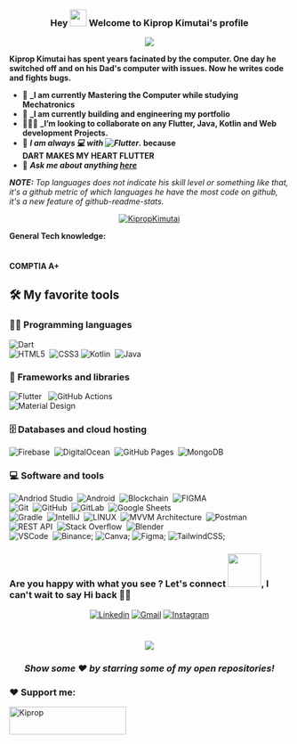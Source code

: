 <h3 align="center">
 Hey <img src="https://media.giphy.com/media/hvRJCLFzcasrR4ia7z/giphy.gif" width="30px"/> Welcome to Kiprop Kimutai's profile
</h3>

<!-- Typing SVG by DenverCoder1 - https://github.com/DenverCoder1/readme-typing-svg -->
<p align="center">
  <a href="https://github.com/DenverCoder1/readme-typing-svg"><img src="https://readme-typing-svg.herokuapp.com/?lines=He+is+a+Mobile%20developer%20using%20Flutter;%20Life%20Long%20Learner;Learning%20through%20experiences;Always%20learning%20new%20things&center=true&width=500&height=45"></a>
</p>

**Kiprop Kimutai has spent years facinated by the computer. One day he switched off and on his Dad's computer with issues. Now he writes code and fights bugs.**

- 🔭 **_I am currently Mastering the Computer while studying Mechatronics**
- 🌱 **_I am currently building and engineering my portfolio**
- 👨🏽‍🏫 **_I’m looking to collaborate on any Flutter, Java, Kotlin and Web development Projects.**
- 👯 **_I am always 💻 with ![Flutter](https://img.shields.io/badge/FLUTTER-02569B.svg?&style=flat&logo=flutter&logoColor=white)._ because<br/> DART MAKES MY HEART FLUTTER**
- 💬 **_Ask me about anything [here](https://github.com/STARKthegreat/STARKthegreat/issues)_**

_**NOTE:** Top languages does not indicate his skill level or something like that, it's a github metric of which languages he have the most code on github, it's a new feature of github-readme-stats._

<p align="center"> <a href="https://github-readme-stats.vercel.app/api/top-langs/?username=STARKthegreat&hide=TeX&layout=compact&theme=gotham"><img src="https://github-readme-stats.vercel.app/api/top-langs/?username=STARKthegreat&hide=TeX&layout=compact&theme=gotham" alt="KipropKimutai" /></a> </p>


<!-- ✏ Checkout my Languages and tools

<code><img height="30" src="https://raw.githubusercontent.com/github/explore/80688e429a7d4ef2fca1e82350fe8e3517d3494d/topics/dart/dart.png"></code>
<code><img height="30" src="https://raw.githubusercontent.com/github/explore/80688e429a7d4ef2fca1e82350fe8e3517d3494d/topics/flutter/flutter.png"></code>
<code><img height="30" src="https://raw.githubusercontent.com/github/explore/80688e429a7d4ef2fca1e82350fe8e3517d3494d/topics/javascript/javascript.png"></code>
<code><img height="30" src="https://raw.githubusercontent.com/github/explore/80688e429a7d4ef2fca1e82350fe8e3517d3494d/topics/typescript/typescript.png"></code>
<code><img height="30" src="https://raw.githubusercontent.com/github/explore/80688e429a7d4ef2fca1e82350fe8e3517d3494d/topics/nodejs/nodejs.png"></code>
<code><img height="30" src="https://raw.githubusercontent.com/github/explore/5c058a388828bb5fde0bcafd4bc867b5bb3f26f3/topics/graphql/graphql.png"></code> -->

<!-- Badges template - https://github.com/Ileriayo/markdown-badges-->


  <summary><b>General Tech knowledge: </b></summary>
  <br/>
  <h4>COMPTIA A+ <h4>

## 🛠️ My favorite tools

### 👨‍💻 **Programming languages**

<p>

![Dart](https://img.shields.io/badge/DART-%230175C2.svg?&style=flat&logo=dart&logoColor=white) &nbsp;\
![HTML5](https://img.shields.io/badge/HTML5-E34F26.svg?&style=flat&logo=html5&logoColor=white)&nbsp;
![CSS3](https://img.shields.io/badge/css3-%231572B6.svg?style=for-the-badge&logo=css3&logoColor=white)
![Kotlin](https://img.shields.io/badge/Kotlin-%230095D5.svg?logo=Kotlin&logoColor=white)&nbsp;
![Java](https://img.shields.io/badge/Java-%23007396.svg?logo=java&logoColor=white)&nbsp;

</p>

### 🧰 **Frameworks and libraries**

<p>

![Flutter](https://img.shields.io/badge/FLUTTER-02569B.svg?&style=flat&logo=flutter&logoColor=white) &nbsp;
![GitHub Actions](https://img.shields.io/badge/GitHub%20Actions%20-%232671E5.svg?logo=github%20actions&logoColor=white) &nbsp;\
![Material Design](https://img.shields.io/badge/Material%20Design%20-%230081CB.svg?logo=material-design&logoColor=white) &nbsp;


</p>

### 🗄️ **Databases and cloud hosting**

<p>


![Firebase](https://img.shields.io/badge/FIREBASE-FFCA28.svg?&style=flat&logo=firebase&logoColor=black)&nbsp;
![DigitalOcean](https://img.shields.io/badge/Digital-Ocean-blue)&nbsp;
![GitHub Pages](https://img.shields.io/badge/GitHub%20Pages-%23327FC7.svg?logo=github&logoColor=white)&nbsp;
![MongoDB](https://img.shields.io/badge/MONGODB-47A248.svg?&style=flat&logo=mongodb&logoColor=white)&nbsp;


</p>

### 💻 **Software and tools**

<p>


![Andriod Studio](https://img.shields.io/badge/Android%20Studio-008678.svg?logo=android-studio&logoColor=white)&nbsp;
![Android](https://img.shields.io/badge/Android-3DDC84?logo=android&logoColor=white)&nbsp;
![Blockchain](https://img.shields.io/badge/BLOCKCHAIN-121D33.svg?&style=flat&logo=blockchain-dot-com&logoColor=white)&nbsp;
![FIGMA](https://img.shields.io/badge/figma-%23F24E1E.svg?&style=for-the-badge&logo=figma&logoColor=white)&nbsp;\
![Git](https://img.shields.io/badge/GIT-%23F05033.svg?&style=flat&logo=git&logoColor=white)&nbsp;
![GitHub](https://img.shields.io/badge/GITHUB-%23121011.svg?&style=flat&logo=github&logoColor=white)&nbsp;
![GitLab](https://img.shields.io/badge/GITLAB-%23181717.svg?&style=flat&logo=gitlab&logoColor=white)&nbsp;
![Google Sheets](https://img.shields.io/badge/Google%20Sheets%20-%2334A853.svg?logo=google%20sheets&logoColor=white)&nbsp;\
![Gradle](https://img.shields.io/badge/GRADLE-02303A.svg?&style=flat&logo=gradle)&nbsp;
![IntelliJ](https://img.shields.io/badge/INTELLIJ-000000.svg?&style=flat&logo=intellij-idea)&nbsp;
![LINUX](https://img.shields.io/badge/LINUX-FCC624?style=flat-square&logo=linux&logoColor=black)&nbsp;
![MVVM Architecture](https://img.shields.io/badge/MVVM-888888.svg?&style=flat&logoColor=white)&nbsp;
![Postman](https://img.shields.io/badge/Postman-FF6C37?logo=postman&logoColor=white)&nbsp;
![REST API](https://img.shields.io/badge/REST-02569B.svg?&style=flat&logo=rest&logoColor=white)&nbsp;
![Stack Overflow](https://img.shields.io/badge/-Stack%20Overflow-FE7A16?logo=stack-overflow&logoColor=white)&nbsp;
![Blender](https://img.shields.io/badge/BLENDER-3D--Model-red)&nbsp;\
![VSCode](https://img.shields.io/badge/VSCODE-007ACC.svg?&style=flat&logo=visual-studio-code)&nbsp;
![Binance](https://img.shields.io/badge/Binance-FCD535?style=for-the-badge&logo=binance&logoColor=white);
![Canva](https://img.shields.io/badge/Canva-%2300C4CC.svg?style=for-the-badge&logo=Canva&logoColor=white);
![Figma](https://img.shields.io/badge/figma-%23F24E1E.svg?style=for-the-badge&logo=figma&logoColor=white);
![TailwindCSS](https://img.shields.io/badge/tailwindcss-%2338B2AC.svg?style=for-the-badge&logo=tailwind-css&logoColor=white);


</p>


### Are you happy with what you see ? Let's connect <img src="https://media.giphy.com/media/LnQjpWaON8nhr21vNW/giphy.gif" width="60">, I can't wait to say Hi back 🙋‍♂️

<p align="center">
  <a href="https://www.linkedin.com/in/emmanuel-kimutai-a91209231"><img alt="Linkedin" title="Connect with me on linkedin" src="https://img.shields.io/badge/linkedin-%230077B5.svg?&style=for-the-badge&logo=linkedin&logoColor=white"></a>
<a href="mailto: emmanuelkipropkimutai@gmail.com"><img alt="Gmail" title="Email me" src="https://img.shields.io/badge/Gmail-D14836?style=for-the-badge&logo=gmail&logoColor=white"></a>
<a href="https://instagram.com/coder_stark"><img alt="Instagram" title="Connect with me on instagram" src="https://img.shields.io/badge/instagram-%23121011.svg?&style=for-the-badge&logo=instagram&logoColor=white"/></a>
</p>

#

<div align="center">

![](https://visitor-badge.glitch.me/badge?page_id=isaacadariku.isaacadariku)

### **_Show some ❤️ by starring some of my open repositories!_**

</div>


<h3 align="left">❤ Support me:</h3>
<p><a href="https://www.buymeacoffee.com/STARKthegreat"> <img align="left" src="https://cdn.buymeacoffee.com/buttons/v2/default-yellow.png" height="50" width="210" alt="Kiprop" /></a></p><br><br>

  
